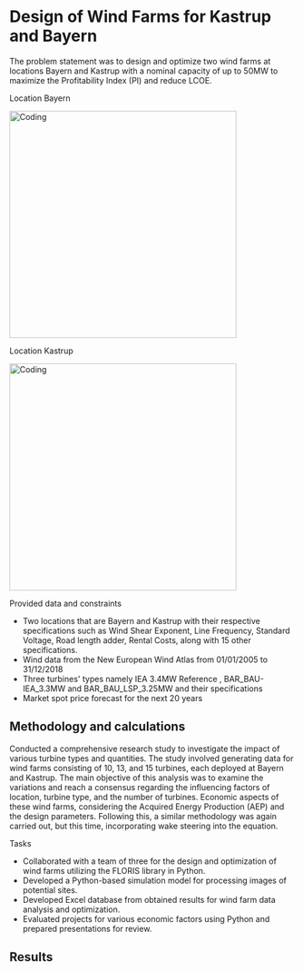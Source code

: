 # Design of Wind Farms for Kastrup and Bayern

The problem statement was to design and optimize two wind farms at locations Bayern and Kastrup with a nominal capacity of up to 50MW to maximize the Profitability Index (PI) and reduce LCOE.

Location Bayern

<img align="center" alt="Coding" width="400" src="https://i.imgur.com/zLzCVTO.png">

Location Kastrup

<img align="center" alt="Coding" width="400" src="https://i.imgur.com/EiGJiWa.png">

Provided data and constraints

* Two locations that are Bayern and Kastrup with their respective specifications such as Wind Shear Exponent, 
	 Line Frequency, Standard Voltage, Road length adder, Rental Costs, along with 15 other specifications.
* Wind data from the New European Wind Atlas from 01/01/2005 to 31/12/2018
* Three turbines' types namely IEA 3.4MW Reference , BAR_BAU- IEA_3.3MW and BAR_BAU_LSP_3.25MW and their specifications
* Market spot price forecast for the next 20 years


 ## Methodology and calculations

 Conducted a comprehensive research study to investigate the impact of various turbine types and quantities. The study involved generating data for wind farms consisting of 10, 13, and 15 turbines, each deployed at Bayern and Kastrup. The main objective of this analysis was to examine the variations and reach a consensus regarding the influencing factors of location, turbine type, and the number of turbines. Economic aspects of these wind farms, considering the Acquired Energy Production (AEP) and the design parameters. Following this, a similar methodology was again carried out, but this time, incorporating wake steering into the equation.


 Tasks

* Collaborated with a team of three for the design and optimization of wind farms utilizing the FLORIS library in Python.
* Developed a Python-based simulation model for processing images of potential sites.
* Developed Excel database from obtained results for wind farm data analysis and optimization.
* Evaluated projects for various economic factors using Python and prepared presentations for review.

## Results


